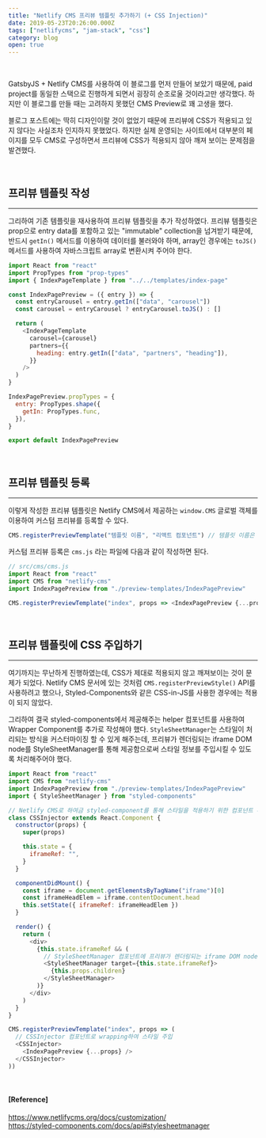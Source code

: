 ```yaml
---
title: "Netlify CMS 프리뷰 템플릿 추가하기 (+ CSS Injection)"
date: 2019-05-23T20:26:00.000Z
tags: ["netlifycms", "jam-stack", "css"]
category: blog
open: true
---
```


<br />

GatsbyJS + Netlify CMS를 사용하여 이 블로그를 먼저 만들어 보았기 때문에, paid project를 동일한 스택으로 진행하게 되면서 굉장히 순조로울 것이라고만 생각했다. 하지만 이 블로그를 만들 때는 고려하지 못했던 CMS Preview로 꽤 고생을 했다.

블로그 포스트에는 딱히 디자인이랄 것이 없었기 때문에 프리뷰에 CSS가 적용되고 있지 않다는 사실조차 인지하지 못했었다. 하지만 실제 운영되는 사이트에서 대부분의 페이지를 모두 CMS로 구성하면서 프리뷰에 CSS가 적용되지 않아 깨져 보이는 문제점을 발견했다.

<br />

## 프리뷰 템플릿 작성

---

그리하여 기존 템플릿을 재사용하여 프리뷰 템플릿을 추가 작성하였다. 프리뷰 템플릿은 prop으로 entry data를 포함하고 있는 "immutable" collection을 넘겨받기 때문에, 반드시 `getIn()` 메서드를 이용하여 데이터를 불러와야 하며, array인 경우에는 `toJS()` 메서드를 사용하여 자바스크립트 array로 변환시켜 주어야 한다.

```javascript
import React from "react"
import PropTypes from "prop-types"
import { IndexPageTemplate } from "../../templates/index-page"

const IndexPagePreview = ({ entry }) => {
  const entryCarousel = entry.getIn(["data", "carousel"])
  const carousel = entryCarousel ? entryCarousel.toJS() : []

  return (
    <IndexPageTemplate
      carousel={carousel}
      partners={{
        heading: entry.getIn(["data", "partners", "heading"]),
      }}
    />
  )
}

IndexPagePreview.propTypes = {
  entry: PropTypes.shape({
    getIn: PropTypes.func,
  }),
}

export default IndexPagePreview
```

<br />

## 프리뷰 템플릿 등록

---

이렇게 작성한 프리뷰 템플릿은 Netlify CMS에서 제공하는 `window.CMS` 글로벌 객체를 이용하여 커스텀 프리뷰를 등록할 수 있다.

```javascript
CMS.registerPreviewTemplate("템플릿 이름", "리액트 컴포넌트") // 템플릿 이름은 static/admin/config.yml에서 설정한 페이지 이름을 넣어야 한다
```

커스텀 프리뷰 등록은 `cms.js` 라는 파일에 다음과 같이 작성하면 된다.

```javascript
// src/cms/cms.js
import React from "react"
import CMS from "netlify-cms"
import IndexPagePreview from "./preview-templates/IndexPagePreview"

CMS.registerPreviewTemplate("index", props => <IndexPagePreview {...props} />)
```

<br />

## 프리뷰 템플릿에 CSS 주입하기

---

여기까지는 무난하게 진행하였는데, CSS가 제대로 적용되지 않고 깨져보이는 것이 문제가 되었다. Netlify CMS 문서에 있는 것처럼 `CMS.registerPreviewStyle()` API를 사용하려고 했으나, Styled-Components와 같은 CSS-in-JS를 사용한 경우에는 적용이 되지 않았다.

그리하여 결국 styled-components에서 제공해주는 helper 컴포넌트를 사용하여 Wrapper Component를 추가로 작성해야 했다. `StyleSheetManager`는 스타일이 처리되는 방식을 커스터마이징 할 수 있게 해주는데, 프리뷰가 렌더링되는 iframe DOM node를 StyleSheetManager를 통해 제공함으로써 스타일 정보를 주입시킬 수 있도록 처리해주어야 했다.

```javascript
import React from "react"
import CMS from "netlify-cms"
import IndexPagePreview from "./preview-templates/IndexPagePreview"
import { StyleSheetManager } from "styled-components"

// Netlify CMS로 하여금 styled-component를 통해 스타일을 적용하기 위한 컴포넌트 추가 작성
class CSSInjector extends React.Component {
  constructor(props) {
    super(props)

    this.state = {
      iframeRef: "",
    }
  }

  componentDidMount() {
    const iframe = document.getElementsByTagName("iframe")[0]
    const iframeHeadElem = iframe.contentDocument.head
    this.setState({ iframeRef: iframeHeadElem })
  }

  render() {
    return (
      <div>
        {this.state.iframeRef && (
          // StyleSheetManager 컴포넌트에 프리뷰가 렌더링되는 iframe DOM node 제공
          <StyleSheetManager target={this.state.iframeRef}>
            {this.props.children}
          </StyleSheetManager>
        )}
      </div>
    )
  }
}

CMS.registerPreviewTemplate("index", props => (
  // CSSInjector 컴포넌트로 wrapping하여 스타일 주입
  <CSSInjector>
    <IndexPagePreview {...props} />
  </CSSInjector>
))
```

<br />

#### [Reference]

https://www.netlifycms.org/docs/customization/  
https://styled-components.com/docs/api#stylesheetmanager
